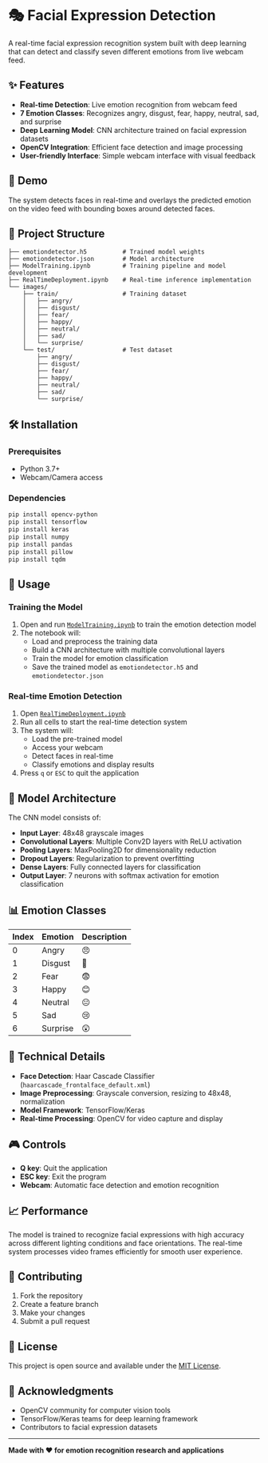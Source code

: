 # 🎭 Facial Expression Detection

A real-time facial expression recognition system built with deep learning that can detect and classify seven different emotions from live webcam feed.

## ✨ Features

- **Real-time Detection**: Live emotion recognition from webcam feed
- **7 Emotion Classes**: Recognizes angry, disgust, fear, happy, neutral, sad, and surprise
- **Deep Learning Model**: CNN architecture trained on facial expression datasets
- **OpenCV Integration**: Efficient face detection and image processing
- **User-friendly Interface**: Simple webcam interface with visual feedback

## 🚀 Demo

The system detects faces in real-time and overlays the predicted emotion on the video feed with bounding boxes around detected faces.

## 📁 Project Structure

```
├── emotiondetector.h5          # Trained model weights
├── emotiondetector.json        # Model architecture
├── ModelTraining.ipynb         # Training pipeline and model development
├── RealTimeDeployment.ipynb    # Real-time inference implementation
└── images/
    ├── train/                  # Training dataset
    │   ├── angry/
    │   ├── disgust/
    │   ├── fear/
    │   ├── happy/
    │   ├── neutral/
    │   ├── sad/
    │   └── surprise/
    └── test/                   # Test dataset
        ├── angry/
        ├── disgust/
        ├── fear/
        ├── happy/
        ├── neutral/
        ├── sad/
        └── surprise/
```

## 🛠️ Installation

### Prerequisites

- Python 3.7+
- Webcam/Camera access

### Dependencies

```bash
pip install opencv-python
pip install tensorflow
pip install keras
pip install numpy
pip install pandas
pip install pillow
pip install tqdm
```

## 🎯 Usage

### Training the Model

1. Open and run [`ModelTraining.ipynb`](ModelTraining.ipynb) to train the emotion detection model
2. The notebook will:
   - Load and preprocess the training data
   - Build a CNN architecture with multiple convolutional layers
   - Train the model for emotion classification
   - Save the trained model as `emotiondetector.h5` and `emotiondetector.json`

### Real-time Emotion Detection

1. Open [`RealTimeDeployment.ipynb`](RealTimeDeployment.ipynb)
2. Run all cells to start the real-time detection system
3. The system will:
   - Load the pre-trained model
   - Access your webcam
   - Detect faces in real-time
   - Classify emotions and display results
4. Press `q` or `ESC` to quit the application

## 🧠 Model Architecture

The CNN model consists of:
- **Input Layer**: 48x48 grayscale images
- **Convolutional Layers**: Multiple Conv2D layers with ReLU activation
- **Pooling Layers**: MaxPooling2D for dimensionality reduction
- **Dropout Layers**: Regularization to prevent overfitting
- **Dense Layers**: Fully connected layers for classification
- **Output Layer**: 7 neurons with softmax activation for emotion classification

## 📊 Emotion Classes

| Index | Emotion   | Description |
|-------|-----------|-------------|
| 0     | Angry     | 😠          |
| 1     | Disgust   | 🤢          |
| 2     | Fear      | 😨          |
| 3     | Happy     | 😊          |
| 4     | Neutral   | 😐          |
| 5     | Sad       | 😢          |
| 6     | Surprise  | 😲          |

## 🔧 Technical Details

- **Face Detection**: Haar Cascade Classifier (`haarcascade_frontalface_default.xml`)
- **Image Preprocessing**: Grayscale conversion, resizing to 48x48, normalization
- **Model Framework**: TensorFlow/Keras
- **Real-time Processing**: OpenCV for video capture and display

## 🎮 Controls

- **Q key**: Quit the application
- **ESC key**: Exit the program
- **Webcam**: Automatic face detection and emotion recognition

## 📈 Performance

The model is trained to recognize facial expressions with high accuracy across different lighting conditions and face orientations. The real-time system processes video frames efficiently for smooth user experience.

## 🤝 Contributing

1. Fork the repository
2. Create a feature branch
3. Make your changes
4. Submit a pull request

## 📝 License

This project is open source and available under the [MIT License](LICENSE).

## 🙏 Acknowledgments

- OpenCV community for computer vision tools
- TensorFlow/Keras teams for deep learning framework
- Contributors to facial expression datasets

---

**Made with ❤️ for emotion recognition research and applications**